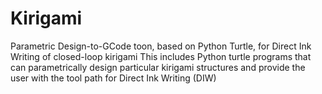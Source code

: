 # Kirigami
Parametric Design-to-GCode toon, based on Python Turtle, for Direct Ink Writing of closed-loop kirigami
This includes Python turtle programs that can parametrically design particular kirigami structures and provide the user with the tool path for Direct Ink Writing (DIW)
